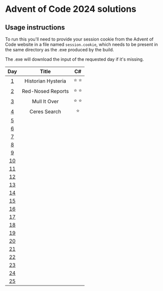# Advent of Code 2024 solutions

## Usage instructions
To run this you'll need to provide your session cookie from the Advent of Code website in a file named `session.cookie`, which needs to be present in the same directory as the .exe produced by the build.

The .exe will download the input of the requested day if it's missing.


| Day                                        | Title              | C#            |
|:------------------------------------------:|:------------------:|:-------------:|
|  [1](https://adventofcode.com/2024/day/1)  | Historian Hysteria | :star: :star: |
|  [2](https://adventofcode.com/2024/day/2)  | Red-Nosed Reports  | :star: :star: |
|  [3](https://adventofcode.com/2024/day/3)  | Mull It Over       | :star: :star: |
|  [4](https://adventofcode.com/2024/day/4)  | Ceres Search       | :star:        |
|  [5](https://adventofcode.com/2024/day/5)  |                    |               |
|  [6](https://adventofcode.com/2024/day/6)  |                    |               |
|  [7](https://adventofcode.com/2024/day/7)  |                    |               |
|  [8](https://adventofcode.com/2024/day/8)  |                    |               |
|  [9](https://adventofcode.com/2024/day/9)  |                    |               |
| [10](https://adventofcode.com/2024/day/10) |                    |               |
| [11](https://adventofcode.com/2024/day/11) |                    |               |
| [12](https://adventofcode.com/2024/day/12) |                    |               |
| [13](https://adventofcode.com/2024/day/13) |                    |               |
| [14](https://adventofcode.com/2024/day/14) |                    |               |
| [15](https://adventofcode.com/2024/day/15) |                    |               |
| [16](https://adventofcode.com/2024/day/16) |                    |               |
| [17](https://adventofcode.com/2024/day/17) |                    |               |
| [18](https://adventofcode.com/2024/day/18) |                    |               |
| [19](https://adventofcode.com/2024/day/19) |                    |               |
| [20](https://adventofcode.com/2024/day/20) |                    |               |
| [21](https://adventofcode.com/2024/day/21) |                    |               |
| [22](https://adventofcode.com/2024/day/22) |                    |               |
| [23](https://adventofcode.com/2024/day/23) |                    |               |
| [24](https://adventofcode.com/2024/day/24) |                    |               |
| [25](https://adventofcode.com/2024/day/25) |                    |               |
